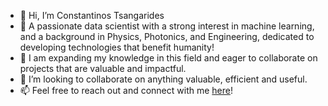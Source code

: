 - 👋 Hi, I’m Constantinos Tsangarides
- 👀 A passionate data scientist with a strong interest in machine learning, and a background in Physics, Photonics, and Engineering, dedicated to developing technologies that benefit humanity!
- 🌱 I am expanding my knowledge in this field and eager to collaborate on projects that are valuable and impactful.
- 💞️ I’m looking to collaborate on anything valuable, efficient and useful.
- 📫 Feel free to reach out and connect with me [here](https://www.linkedin.com/in/tsangarides/)! 

<!---
Tsangarides/Tsangarides is a ✨ special ✨ repository because its `README.md` (this file) appears on your GitHub profile.
You can click the Preview link to take a look at your changes.
--->

